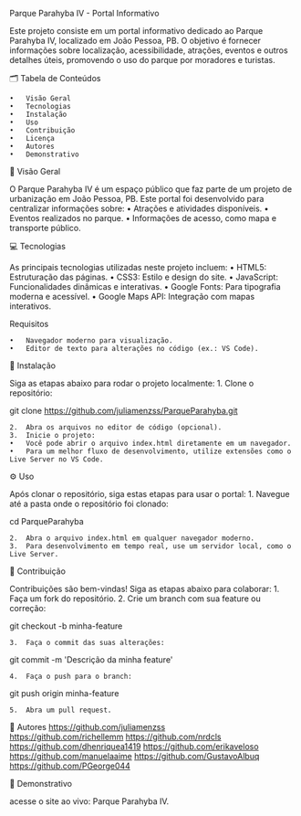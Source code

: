 
Parque Parahyba IV - Portal Informativo

Este projeto consiste em um portal informativo dedicado ao Parque Parahyba IV, localizado em João Pessoa, PB. O objetivo é fornecer informações sobre localização, acessibilidade, atrações, eventos e outros detalhes úteis, promovendo o uso do parque por moradores e turistas.

🗂️ Tabela de Conteúdos

	•	Visão Geral
	•	Tecnologias
	•	Instalação
	•	Uso
	•	Contribuição
	•	Licença
	•	Autores
	•	Demonstrativo

🌟 Visão Geral

O Parque Parahyba IV é um espaço público que faz parte de um projeto de urbanização em João Pessoa, PB. Este portal foi desenvolvido para centralizar informações sobre:
	•	Atrações e atividades disponíveis.
	•	Eventos realizados no parque.
	•	Informações de acesso, como mapa e transporte público.

💻 Tecnologias

As principais tecnologias utilizadas neste projeto incluem:
	•	HTML5: Estruturação das páginas.
	•	CSS3: Estilo e design do site.
	•	JavaScript: Funcionalidades dinâmicas e interativas.
	•	Google Fonts: Para tipografia moderna e acessível.
	•	Google Maps API: Integração com mapas interativos.

Requisitos

	•	Navegador moderno para visualização.
	•	Editor de texto para alterações no código (ex.: VS Code).

🚀 Instalação

Siga as etapas abaixo para rodar o projeto localmente:
	1.	Clone o repositório:

git clone https://github.com/juliamenzss/ParqueParahyba.git


	2.	Abra os arquivos no editor de código (opcional).
	3.	Inicie o projeto:
	•	Você pode abrir o arquivo index.html diretamente em um navegador.
	•	Para um melhor fluxo de desenvolvimento, utilize extensões como o Live Server no VS Code.

⚙️ Uso

Após clonar o repositório, siga estas etapas para usar o portal:
	1.	Navegue até a pasta onde o repositório foi clonado:

cd ParqueParahyba


	2.	Abra o arquivo index.html em qualquer navegador moderno.
	3.	Para desenvolvimento em tempo real, use um servidor local, como o Live Server.

🤝 Contribuição

Contribuições são bem-vindas! Siga as etapas abaixo para colaborar:
	1.	Faça um fork do repositório.
	2.	Crie um branch com sua feature ou correção:

git checkout -b minha-feature


	3.	Faça o commit das suas alterações:

git commit -m 'Descrição da minha feature'


	4.	Faça o push para o branch:

git push origin minha-feature


	5.	Abra um pull request.


👥 Autores
https://github.com/juliamenzss	
https://github.com/richellemm
https://github.com/nrdcls
https://github.com/dhenriquea1419
https://github.com/erikaveloso
https://github.com/manuelaaime
https://github.com/GustavoAlbuq
https://github.com/PGeorge044

🎥 Demonstrativo

 acesse o site ao vivo: Parque Parahyba IV.
